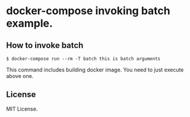 
# docker-compose invoking batch example.

## How to invoke batch

```console
$ docker-compose run --rm -T batch this is batch arguments
```

This command includes building docker image. You need to just execute above one.

## License

MIT License.
